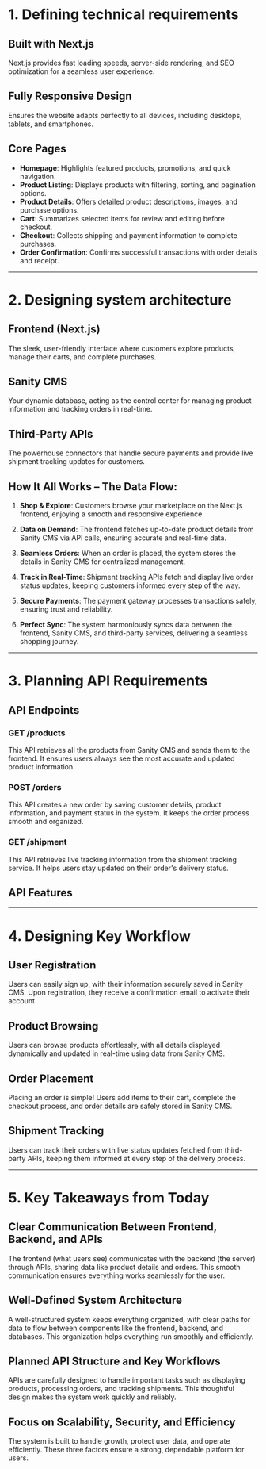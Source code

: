# 1. Defining technical requirements

## Built with Next.js
Next.js provides fast loading speeds, server-side rendering, and SEO optimization for a seamless user experience.

## Fully Responsive Design
Ensures the website adapts perfectly to all devices, including desktops, tablets, and smartphones.

## Core Pages

- **Homepage**: Highlights featured products, promotions, and quick navigation.
- **Product Listing**: Displays products with filtering, sorting, and pagination options.
- **Product Details**: Offers detailed product descriptions, images, and purchase options.
- **Cart**: Summarizes selected items for review and editing before checkout.
- **Checkout**: Collects shipping and payment information to complete purchases.
- **Order Confirmation**: Confirms successful transactions with order details and receipt.

---

# 2. Designing system architecture

## Frontend (Next.js)
The sleek, user-friendly interface where customers explore products, manage their carts, and complete purchases.

## Sanity CMS
Your dynamic database, acting as the control center for managing product information and tracking orders in real-time.

## Third-Party APIs
The powerhouse connectors that handle secure payments and provide live shipment tracking updates for customers.

## How It All Works – The Data Flow:

1. **Shop & Explore**: Customers browse your marketplace on the Next.js frontend, enjoying a smooth and responsive experience.

2. **Data on Demand**: The frontend fetches up-to-date product details from Sanity CMS via API calls, ensuring accurate and real-time data.

3. **Seamless Orders**: When an order is placed, the system stores the details in Sanity CMS for centralized management.

4. **Track in Real-Time**: Shipment tracking APIs fetch and display live order status updates, keeping customers informed every step of the way.

5. **Secure Payments**: The payment gateway processes transactions safely, ensuring trust and reliability.

6. **Perfect Sync**: The system harmoniously syncs data between the frontend, Sanity CMS, and third-party services, delivering a seamless shopping journey.

---

# 3. Planning API Requirements

## API Endpoints

### GET /products
This API retrieves all the products from Sanity CMS and sends them to the frontend. It ensures users always see the most accurate and updated product information.

### POST /orders
This API creates a new order by saving customer details, product information, and payment status in the system. It keeps the order process smooth and organized.

### GET /shipment
This API retrieves live tracking information from the shipment tracking service. It helps users stay updated on their order's delivery status.

## API Features

---

# 4. Designing Key Workflow

## User Registration
Users can easily sign up, with their information securely saved in Sanity CMS. Upon registration, they receive a confirmation email to activate their account.

## Product Browsing
Users can browse products effortlessly, with all details displayed dynamically and updated in real-time using data from Sanity CMS.

## Order Placement
Placing an order is simple! Users add items to their cart, complete the checkout process, and order details are safely stored in Sanity CMS.

## Shipment Tracking
Users can track their orders with live status updates fetched from third-party APIs, keeping them informed at every step of the delivery process.

---

# 5. Key Takeaways from Today

## Clear Communication Between Frontend, Backend, and APIs
The frontend (what users see) communicates with the backend (the server) through APIs, sharing data like product details and orders. This smooth communication ensures everything works seamlessly for the user.

## Well-Defined System Architecture
A well-structured system keeps everything organized, with clear paths for data to flow between components like the frontend, backend, and databases. This organization helps everything run smoothly and efficiently.

## Planned API Structure and Key Workflows
APIs are carefully designed to handle important tasks such as displaying products, processing orders, and tracking shipments. This thoughtful design makes the system work quickly and reliably.

## Focus on Scalability, Security, and Efficiency
The system is built to handle growth, protect user data, and operate efficiently. These three factors ensure a strong, dependable platform for users.

